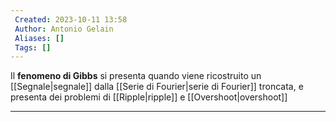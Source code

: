 ```yaml
---
 Created: 2023-10-11 13:58
 Author: Antonio Gelain
 Aliases: []
 Tags: []
---
```


Il **fenomeno di Gibbs** si presenta quando viene ricostruito un [[Segnale|segnale]] dalla [[Serie di Fourier|serie di Fourier]] troncata, e presenta dei problemi di [[Ripple|ripple]] e [[Overshoot|overshoot]]

---

